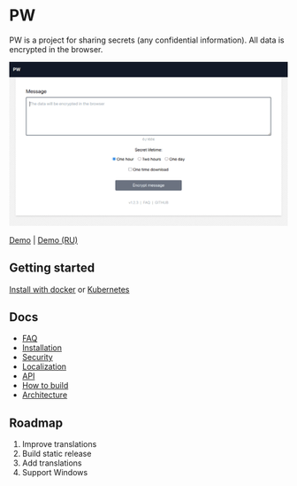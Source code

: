 # PW

PW is a project for sharing secrets (any confidential information). All data is encrypted in the browser.

![Screenshot of PW application for sharing secrets](pw-screenshot.png)

[Demo](https://pw.tinyops.ru) | [Demo (RU)](https://pw-ru.tinyops.ru)

## Getting started

[Install with docker](docs/install/DOCKER.md) or [Kubernetes](docs/install/KUBERNETES.md)

## Docs

- [FAQ](docs/FAQ.md)
- [Installation](docs/install/INSTALL.md)
- [Security](docs/SECURITY.md)
- [Localization](docs/LOCALE.md)
- [API](docs/API.md)
- [How to build](docs/BUILD.md)
- [Architecture](docs/ARCHITECTURE.md)

## Roadmap

1. Improve translations
2. Build static release
3. Add translations
4. Support Windows
